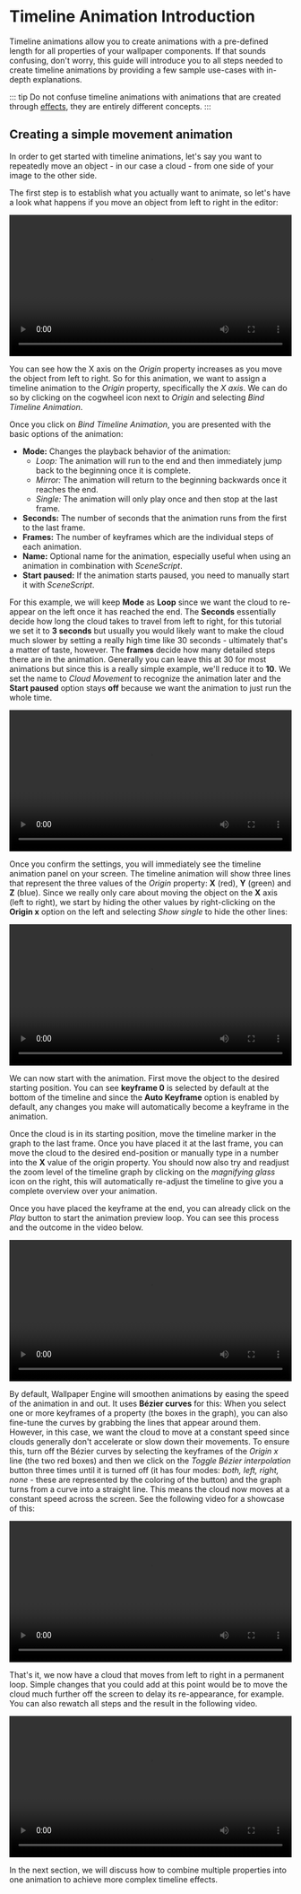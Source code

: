 # Timeline Animation Introduction

Timeline animations allow you to create animations with a pre-defined length for all properties of your wallpaper components. If that sounds confusing, don't worry, this guide will introduce you to all steps needed to create timeline animations by providing a few sample use-cases with in-depth explanations.

::: tip
Do not confuse timeline animations with animations that are created through [effects](/scene/effects/overview), they are entirely different concepts.
:::

## Creating a simple movement animation

In order to get started with timeline animations, let's say you want to repeatedly move an object - in our case a cloud - from one side of your image to the other side.

The first step is to establish what you actually want to animate, so let's have a look what happens if you move an object from left to right in the editor:

<video width="100%" controls>
  <source src="/videos/timeline_intro.mp4" type="video/mp4">
  Your browser does not support the video tag.
</video>

You can see how the X axis on the *Origin* property increases as you move the object from left to right. So for this animation, we want to assign a timeline animation to the *Origin* property, specifically the *X axis*. We can do so by clicking on the cogwheel icon next to *Origin* and selecting *Bind Timeline Animation*.

Once you click on *Bind Timeline Animation*, you are presented with the basic options of the animation:

* **Mode:** Changes the playback behavior of the animation:
    * *Loop:* The animation will run to the end and then immediately jump back to the beginning once it is complete.
    * *Mirror:* The animation will return to the beginning backwards once it reaches the end.
    * *Single:* The animation will only play once and then stop at the last frame.
* **Seconds:** The number of seconds that the animation runs from the first to the last frame.
* **Frames:** The number of keyframes which are the individual steps of each animation.
* **Name:** Optional name for the animation, especially useful when using an animation in combination with *SceneScript*.
* **Start paused:** If the animation starts paused, you need to manually start it with *SceneScript*.

For this example, we will keep **Mode** as **Loop** since we want the cloud to re-appear on the left once it has reached the end. The **Seconds** essentially decide how long the cloud takes to travel from left to right, for this tutorial we set it to **3 seconds** but usually you would likely want to make the cloud much slower by setting a really high time like 30 seconds - ultimately that's a matter of taste, however. The **frames** decide how many detailed steps there are in the animation. Generally you can leave this at 30 for most animations but since this is a really simple example, we'll reduce it to **10**. We set the name to *Cloud Movement* to recognize the animation later and the **Start paused** option stays **off** because we want the animation to just run the whole time.

<video width="100%" controls>
  <source src="/videos/timeline_simple_configuration.mp4" type="video/mp4">
  Your browser does not support the video tag.
</video>

Once you confirm the settings, you will immediately see the timeline animation panel on your screen. The timeline animation will show three lines that represent the three values of the *Origin* property: **X** (red), **Y** (green) and **Z** (blue). Since we really only care about moving the object on the **X** axis (left to right), we start by hiding the other values by right-clicking on the **Origin x** option on the left and selecting *Show single* to hide the other lines:

<video width="100%" controls>
  <source src="/videos/timeline_show_single.mp4" type="video/mp4">
  Your browser does not support the video tag.
</video>

We can now start with the animation. First move the object to the desired starting position. You can see **keyframe 0** is selected by default at the bottom of the timeline and since the **Auto Keyframe** option is enabled by default, any changes you make will automatically become a keyframe in the animation.

Once the cloud is in its starting position, move the timeline marker in the graph to the last frame. Once you have placed it at the last frame, you can move the cloud to the desired end-position or manually type in a number into the **X** value of the origin property. You should now also try and readjust the zoom level of the timeline graph by clicking on the *magnifying glass* icon on the right, this will automatically re-adjust the timeline to give you a complete overview over your animation.

Once you have placed the keyframe at the end, you can already click on the *Play* button to start the animation preview loop. You can see this process and the outcome in the video below.

<video width="100%" controls>
  <source src="/videos/timeline_keyframe_placement.mp4" type="video/mp4">
  Your browser does not support the video tag.
</video>

By default, Wallpaper Engine will smoothen animations by easing the speed of the animation in and out. It uses **Bézier curves** for this: When you select one or more keyframes of a property (the boxes in the graph), you can also fine-tune the curves by grabbing the lines that appear around them. However, in this case, we want the cloud to move at a constant speed since clouds generally don't accelerate or slow down their movements. To ensure this, turn off the Bézier curves by selecting the keyframes of the *Origin x* line (the two red boxes) and then we click on the *Toggle Bézier interpolation* button three times until it is turned off (it has four modes: *both, left, right, none* - these are represented by the coloring of the button) and the graph turns from a curve into a straight line. This means the cloud now moves at a constant speed across the screen. See the following video for a showcase of this:

<video width="100%" controls>
  <source src="/videos/timeline_interpolation.mp4" type="video/mp4">
  Your browser does not support the video tag.
</video>

That's it, we now have a cloud that moves from left to right in a permanent loop. Simple changes that you could add at this point would be to move the cloud much further off the screen to delay its re-appearance, for example. You can also rewatch all steps and the result in the following video.

<video width="100%" controls>
  <source src="/videos/timeline_simple_movement.mp4" type="video/mp4">
  Your browser does not support the video tag.
</video>

In the next section, we will discuss how to combine multiple properties into one animation to achieve more complex timeline effects.